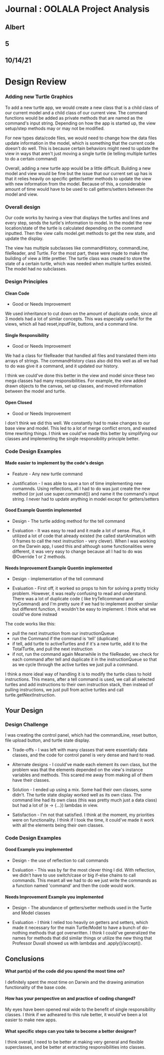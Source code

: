 # Journal : OOLALA Project Analysis
## Albert
## 5
## 10/14/21


Design Review
=======

### Adding new Turtle Graphics
To add a new turtle app, we would create a new class that is a child class of our current model and 
a child class of our current view. The command functions would be added as private
methods that are named as the command's input string. Depending on how the app is started up,
the view setup/step methods may or may not be modified. 

For new types data/code files, we would need to change how the data files update information in the model,
which is something that the current code doesn't do well. This is because certain behaviors might 
need to update the view in ways that aren't just moving a single turtle (ie telling multiple turtles
to do a certain command)

Overall, adding a new turtle app would be a little difficult. Building a new model and view
would be fine but the issue that our current set up has is that it relies heavily on specific 
getter/setter methods to update the view with new information from the model. Because of this, 
a considerable amount of time would have to be used to call getters/setters between the model and view.

### Overall design
Our code works by having a view that displays the turtles and lines
and every step, sends the turtle's information to model. In the model
the new location/state of the turtle is calculated depending on the command inputted.
Then the view calls model.get methods to get the new state, and update the display.

The view has multiple subclasses like commandHistory, commandLine, fileReader, and Turtle. For the most part,
these were made to make the building of view a little prettier. The turtle class was created to store 
the state of a certain turtle, which was needed when multiple turtles existed.
The model had no subclasses.
### Design Principles

#### Clean Code

* Good or Needs Improvement

We used inheritance to cut down on the amount of duplicate code, since all 3 models
had a lot of similar concepts. This was especially useful for the views, which all had reset,inputFile,
buttons, and a command line.


#### Single Responsibility

* Good or Needs Improvement

We had a class for fileReader that handled all files and translated them into 
arrays of strings. The commandHistory class also did this well as all we had to do was give it a 
command, and it updated our history.

I think we could've done this better in the view and model since
these two mega classes had many responsibilities. For example,
the view added drawn objects to the canvas, set up classes, and moved information
between the model and turtle. 

#### Open Closed

* Good or Needs Improvement

I don't think we did this well. We constantly had to make changes to our base view and model.
This led to a lot of merge conflict errors, and wasted time rewriting things.
I think we could've made this better by simplifying our classes and implementing the single 
responsibility principle better.



### Code Design Examples

#### Made easier to implement by the code's design

* Feature - Any new turtle command

* Justification - I was able to save a ton of time implementing new comamnds.
Using reflections, all I had to do was just create the new method (or just use super.command()) 
and name it the command's input string. I never had to update anything in model except for getters/setters


#### Good Example **Quentin** implemented

* Design - The turtle adding method for the tell command

* Evaluation - It was easy to read and it made a lot of sense. Plus, it utilized a lot of code that already
existed (he called startAnimation with 0 frames to call the next instruction - very clever). When I was
working on the Darwin app, I used this and although some functionalities were different, it was very easy
to change because all I had to do was @Override 1 or 2 methods.


#### Needs Improvement Example **Quentin** implemented

* Design - implementation of the tell command

* Evaluation - First off, it worked so props to him for solving a pretty tricky problem.
However, it was really confusing to read and understand. There was a lot of duplicate code (
like tryTellcommand and tryCommand) and I'm pretty sure if we had to implement another similar but different
function, it wouldn't be easy to implement. I think what we could've done instead 

The code works like this:
- pull the next instruction from our instructionQueue
- run the Command if the command is 'tell' (duplicate)
- if tell, add turtle to activeTurtles and if it's a new turtle, add it to the TotalTurtle, and pull the next instruction
- if not, run the command again
Meanwhile in the fileReader, we check for each command after tell and duplicate it in the instructionQueue so that
as we cycle through the active turtles we just pull a command.

I think a more ideal way of handling it is to modify the turtle class to hold instructions.
This means, after a tell command is used, we call all selected turtles and add instructions to their own
instruction stack, then instead of pulling instructions, we just pull from active turtles and call 
turtle.getNextInstruction. 

## Your Design

### Design Challenge
I was creating the control panel, which had the commandLine, reset button, file upload button, and 
turtle state display. 

* Trade-offs - I was left with many classes that were essentially data classes, and the code for control panel
is very dense and hard to read. 

* Alternate designs - I could've made each element its own class, but the problem was that
the elements depended on the view's instance variables and methods. This scared me away from making 
all of them have their classes. 

* Solution - I ended up using a mix. Some had their own classes, some didn't. The turtle state display 
worked well as its own class. The command line had its own class (this was pretty much just a 
data class) but had a lot of (e -> {...}) lambdas in view.  


* Satisfaction - I'm not that satisfied. I think at the moment, my priorities were on functionality.
I think if I took the time, it could've made it work with all the elements being their own classes.


### Code Design Examples

#### Good Example **you** implemented

* Design - the use of reflection to call commands 

* Evaluation - This was by far the most clever thing I did. With reflection, we didn't
have to use switch/case or big if-else chains to call commands. This meant all we had to do we just 
write the commands as a function named 'command' and then the code would work. 


#### Needs Improvement Example **you** implemented

* Design - The abundance of getters/setter methods used in the Turtle and Model classes

* Evaluation - I think I relied too heavily on getters and setters, which made it necessary for the main
Turtle/Model to have a bunch of do-nothing methods that got overwritten. I think I could've generalized the
names for methods that did similar things or utilize the new thing that Professor Duvall showed us
with lambdas and .apply()/accept(). 



## Conclusions

#### What part(s) of the code did you spend the most time on?
I definitely spent the most time on Darwin and the drawing animation functionality of the base code. 

#### How has your perspective on and practice of coding changed?
My eyes have been opened real wide to the benefit of single responsibility classes. I think if
we adheared to this rule better, it would've been a lot easier to make new apps.

#### What specific steps can you take to become a better designer?
I think overall, I need to be better at making very general and flexible superclasses, and
be better at extracting responsibilities into classes. 